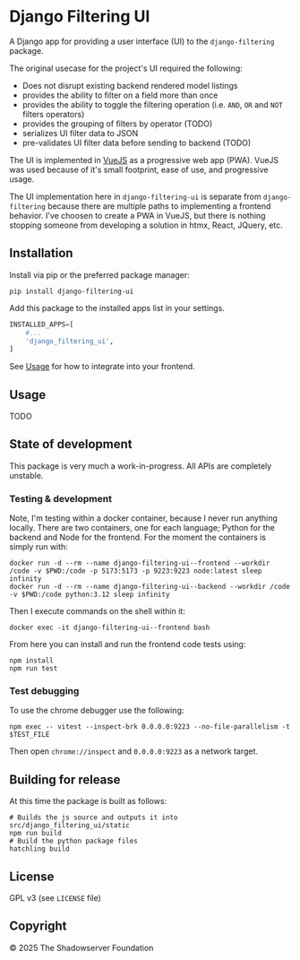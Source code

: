 # Django Filtering UI

A Django app for providing a user interface (UI) to the `django-filtering` package.

The original usecase for the project's UI required the following:

- Does not disrupt existing backend rendered model listings
- provides the ability to filter on a field more than once
- provides the ability to toggle the filtering operation
  (i.e. `AND`, `OR` and `NOT` filters operators)
- provides the grouping of filters by operator (TODO)
- serializes UI filter data to JSON
- pre-validates UI filter data before sending to backend (TODO)

The UI is implemented in [VueJS](vuejs.org) as a progressive web app (PWA).
VueJS was used because of it's small footprint, ease of use, and progressive usage.

The UI implementation here in `django-filtering-ui` is separate from `django-filtering`
because there are multiple paths to implementing a frontend behavior.
I've choosen to create a PWA in VueJS,
but there is nothing stopping someone from developing a solution in htmx, React, JQuery, etc.

## Installation

Install via pip or the preferred package manager:

    pip install django-filtering-ui

Add this package to the installed apps list in your settings.
```py
INSTALLED_APPS=[
    #...
    'django_filtering_ui',
]
```

See [Usage](#usage) for how to integrate into your frontend.

## Usage

TODO

## State of development

This package is very much a work-in-progress. All APIs are completely unstable.

### Testing & development

Note, I'm testing within a docker container, because I never run anything locally.
There are two containers, one for each language; Python for the backend and Node for the frontend.
For the moment the containers is simply run with:

    docker run -d --rm --name django-filtering-ui--frontend --workdir /code -v $PWD:/code -p 5173:5173 -p 9223:9223 node:latest sleep infinity
    docker run -d --rm --name django-filtering-ui--backend --workdir /code -v $PWD:/code python:3.12 sleep infinity

Then I execute commands on the shell within it:

    docker exec -it django-filtering-ui--frontend bash

From here you can install and run the frontend code tests using:

    npm install
    npm run test

### Test debugging

To use the chrome debugger use the following:

    npm exec -- vitest --inspect-brk 0.0.0.0:9223 --no-file-parallelism -t $TEST_FILE

Then open `chrome://inspect` and `0.0.0.0:9223` as a network target.

## Building for release

<!-- TODO: Investigate hatchling build hooks to build js src during py pkg build. -->

At this time the package is built as follows:

    # Builds the js source and outputs it into src/django_filtering_ui/static
    npm run build
    # Build the python package files
    hatchling build

## License

GPL v3 (see `LICENSE` file)


## Copyright

© 2025 The Shadowserver Foundation
